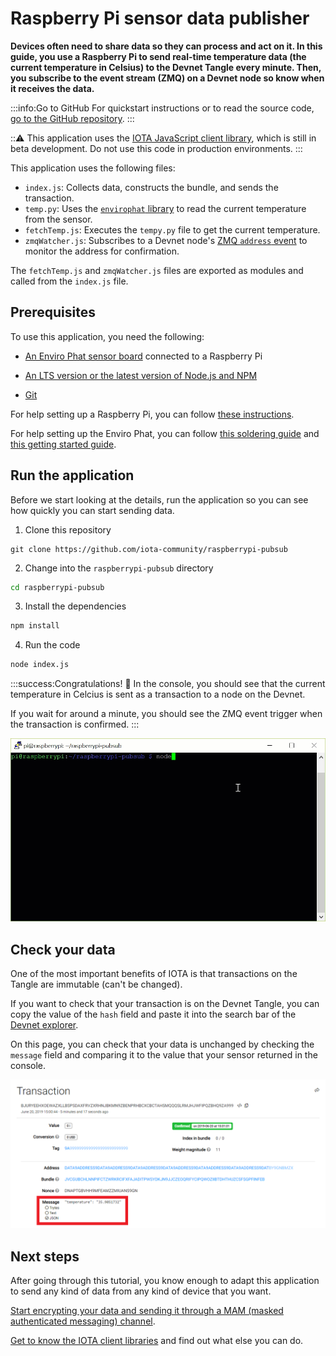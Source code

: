 # Raspberry Pi sensor data publisher

**Devices often need to share data so they can process and act on it. In this guide, you use a Raspberry Pi to send real-time temperature data (the current temperature in Celsius) to the Devnet Tangle every minute. Then, you subscribe to the event stream (ZMQ) on a Devnet node so know when it receives the data.**

:::info:Go to GitHub
For quickstart instructions or to read the source code, [go to the GitHub repository](https://github.com/iota-community/raspberrypi-pubsub).
:::

:::warning:
This application uses the [IOTA JavaScript client library](root://client-libraries/0.1/introduction/overview.md), which is still in beta development. Do not use this code in production environments.
:::

This application uses the following files:

- `index.js`: Collects data, constructs the bundle, and sends the transaction.
- `temp.py`: Uses the [`envirophat` library](https://learn.pimoroni.com/tutorial/sandyj/getting-started-with-enviro-phat) to read the current temperature from the sensor.
- `fetchTemp.js`: Executes the `tempy.py` file to get the current temperature.
- `zmqWatcher.js`: Subscribes to a Devnet node's [ZMQ `address` event](root://node-software/0.1/iri/references/zmq-events.md#address) to monitor the address for confirmation.

The `fetchTemp.js` and `zmqWatcher.js` files are exported as modules and called from the `index.js` file.

## Prerequisites

To use this application, you need the following:

- [An Enviro Phat sensor board](https://shop.pimoroni.com/products/enviro-phat) connected to a Raspberry Pi

- [An LTS version or the latest version of Node.js and NPM](https://nodejs.org/en/download/)

- [Git](https://git-scm.com/download/linux)

For help setting up a Raspberry Pi, you can follow [these instructions](https://medium.com/@lambtho/raspberry-setup-dcb23e8ba88).

For help setting up the Enviro Phat, you can follow [this soldering guide](https://learn.pimoroni.com/tutorial/sandyj/soldering-phats) and [this getting started guide](https://learn.pimoroni.com/tutorial/sandyj/getting-started-with-enviro-phat).

## Run the application

Before we start looking at the details, run the application so you can see how quickly you can start sending data.

1. Clone this repository

  ```
  git clone https://github.com/iota-community/raspberrypi-pubsub
  ```

2. Change into the `raspberrypi-pubsub` directory

  ```bash
  cd raspberrypi-pubsub
  ```

3. Install the dependencies

  ```bash
  npm install
  ```

4. Run the code

  ```bash
  node index.js
  ```

:::success:Congratulations! :tada:
In the console, you should see that the current temperature in Celcius is sent as a transaction to a node on the Devnet.

If you wait for around a minute, you should see the ZMQ event trigger when the transaction is confirmed.
:::

![Response data](../images/raspberrypi-pubsub.gif)

## Check your data

One of the most important benefits of IOTA is that transactions on the Tangle are immutable (can't be changed).

If you want to check that your transaction is on the Devnet Tangle, you can copy the value of the `hash` field and paste it into the search bar of the [Devnet explorer](https://devnet.thetangle.org/).

On this page, you can check that your data is unchanged by checking the `message` field and comparing it to the value that your sensor returned in the console.
 
![Devnet Tangle explorer](../images/tangle-explorer.png)

## Next steps

After going through this tutorial, you know enough to adapt this application to send any kind of data from any kind of device that you want.

[Start encrypting your data and sending it through a MAM (masked authenticated messaging) channel](../mam-watcher/overview.md).

[Get to know the IOTA client libraries](root://client-libraries/0.1/introduction/overview.md) and find out what else you can do.

